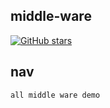 ## middle-ware
[![GitHub stars](https://img.shields.io/github/license/hack0303/middle-ware?style=plastic)](https://github.com/hack0303/middle-ware/)

## nav
```
all middle ware demo
```
